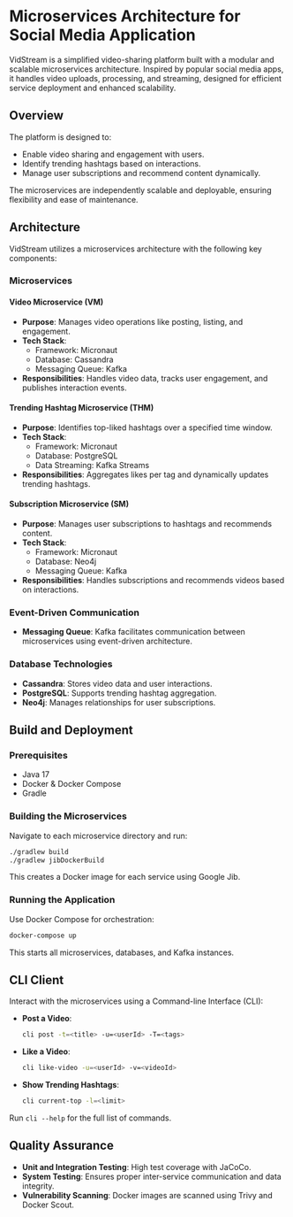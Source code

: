 # Microservices Architecture for Social Media Application

VidStream is a simplified video-sharing platform built with a modular and scalable microservices architecture. Inspired by popular social media apps, it handles video uploads, processing, and streaming, designed for efficient service deployment and enhanced scalability.

## Overview

The platform is designed to:
- Enable video sharing and engagement with users.
- Identify trending hashtags based on interactions.
- Manage user subscriptions and recommend content dynamically.

The microservices are independently scalable and deployable, ensuring flexibility and ease of maintenance.

## Architecture

VidStream utilizes a microservices architecture with the following key components:

### Microservices

#### Video Microservice (VM)
- **Purpose**: Manages video operations like posting, listing, and engagement.
- **Tech Stack**:
  - Framework: Micronaut
  - Database: Cassandra
  - Messaging Queue: Kafka
- **Responsibilities**: Handles video data, tracks user engagement, and publishes interaction events.

#### Trending Hashtag Microservice (THM)
- **Purpose**: Identifies top-liked hashtags over a specified time window.
- **Tech Stack**:
  - Framework: Micronaut
  - Database: PostgreSQL
  - Data Streaming: Kafka Streams
- **Responsibilities**: Aggregates likes per tag and dynamically updates trending hashtags.

#### Subscription Microservice (SM)
- **Purpose**: Manages user subscriptions to hashtags and recommends content.
- **Tech Stack**:
  - Framework: Micronaut
  - Database: Neo4j
  - Messaging Queue: Kafka
- **Responsibilities**: Handles subscriptions and recommends videos based on interactions.

### Event-Driven Communication
- **Messaging Queue**: Kafka facilitates communication between microservices using event-driven architecture.

### Database Technologies
- **Cassandra**: Stores video data and user interactions.
- **PostgreSQL**: Supports trending hashtag aggregation.
- **Neo4j**: Manages relationships for user subscriptions.

## Build and Deployment

### Prerequisites
- Java 17
- Docker & Docker Compose
- Gradle

### Building the Microservices
Navigate to each microservice directory and run:
```bash
./gradlew build
./gradlew jibDockerBuild
```
This creates a Docker image for each service using Google Jib.

### Running the Application
Use Docker Compose for orchestration:
```bash
docker-compose up
```
This starts all microservices, databases, and Kafka instances.

## CLI Client
Interact with the microservices using a Command-line Interface (CLI):

- **Post a Video**:
  ```bash
  cli post -t=<title> -u=<userId> -T=<tags>
  ```
- **Like a Video**:
  ```bash
  cli like-video -u=<userId> -v=<videoId>
  ```
- **Show Trending Hashtags**:
  ```bash
  cli current-top -l=<limit>
  ```

Run `cli --help` for the full list of commands.

## Quality Assurance

- **Unit and Integration Testing**: High test coverage with JaCoCo.
- **System Testing**: Ensures proper inter-service communication and data integrity.
- **Vulnerability Scanning**: Docker images are scanned using Trivy and Docker Scout.
